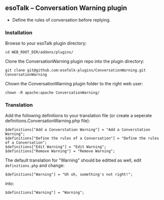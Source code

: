 ## esoTalk – Conversation Warning plugin

- Define the rules of conversation before replying.

### Installation

Browse to your esoTalk plugin directory:
```
cd WEB_ROOT_DIR/addons/plugins/
```

Clone the ConversationWarning plugin repo into the plugin directory:
```
git clone git@github.com:esoTalk-plugins/ConversationWarning.git ConversationWarning
```

Chown the ConversationWarning plugin folder to the right web user:
```
chown -R apache:apache ConversationWarning/
```

### Translation

Add the following definitions to your translation file (or create a seperate definitions.ConversationWarning.php file):

```
$definitions["Add a Converstation Warning"] = "Add a Converstation Warning";
$definitions["Define the rules of a Conversation"] = "Define the rules of a Conversation";
$definitions["Edit Warning"] = "Edit Warning";
$definitions["Remove Warning"] = "Remove Warning";
```

The default translation for "Warning" should be editted as well, edit `definitions.php` and change:
```
$definitions["Warning"] = "Uh oh, something's not right!";
```
into:
```
$definitions["Warning"] = "Warning";
```

